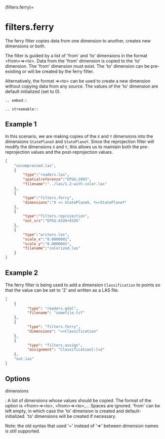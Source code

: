 (filters.ferry)=

# filters.ferry

The ferry filter copies data from one dimension to another, creates new
dimensions or both.

The filter is guided by a list of 'from' and 'to' dimensions in the format
\<from>=>\<to>.  Data from the 'from' dimension is copied to the 'to' dimension.
The 'from' dimension must exist.  The 'to' dimension can be pre-existing or
will be created by the ferry filter.

Alternatively, the format =>\<to> can be used to create a new dimension without
copying data from any source.  The values of the 'to' dimension are default
initialized (set to 0).

```{eval-rst}
.. embed::
```

```{eval-rst}
.. streamable::
```

## Example 1

In this scenario, we are making copies of the `X` and `Y` dimensions
into the
dimensions `StatePlaneX` and `StatePlaneY`.  Since the reprojection
filter will
modify the dimensions `X` and `Y`, this allows us to maintain both the
pre-reprojection values and the post-reprojection values.

```json
[
    "uncompressed.las",
    {
        "type":"readers.las",
        "spatialreference":"EPSG:2993",
        "filename":"../las/1.2-with-color.las"
    },
    {
        "type":"filters.ferry",
        "dimensions":"X => StatePlaneX, Y=>StatePlaneY"
    },
    {
        "type":"filters.reprojection",
        "out_srs":"EPSG:4326+4326"
    },
    {
        "type":"writers.las",
        "scale_x":"0.0000001",
        "scale_y":"0.0000001",
        "filename":"colorized.las"
    }
]
```

## Example 2

The ferry filter is being used to add a dimension `Classification` to points
so that the value can be set to '2' and written as a LAS file.

```json
[
    {
          "type": "readers.gdal",
          "filename": "somefile.tif"
    },
    {
          "type": "filters.ferry",
          "dimensions": "=>Classification"
    },
    {
          "type": "filters.assign",
          "assignment": "Classification[:]=2"
    },
    "out.las"
]
```

## Options

dimensions

: A list of dimensions whose values should be copied.
  The format of the option is \<from>=>\<to>, \<from>=>\<to>,...
  Spaces are ignored.
  'from' can be left empty, in which case the 'to' dimension is created and
  default-initialized.  'to' dimensions will be created if necessary.

  Note: the old syntax that used '=' instead of '=>' between dimension names
  is still supported.

```{include} filter_opts.md
```
